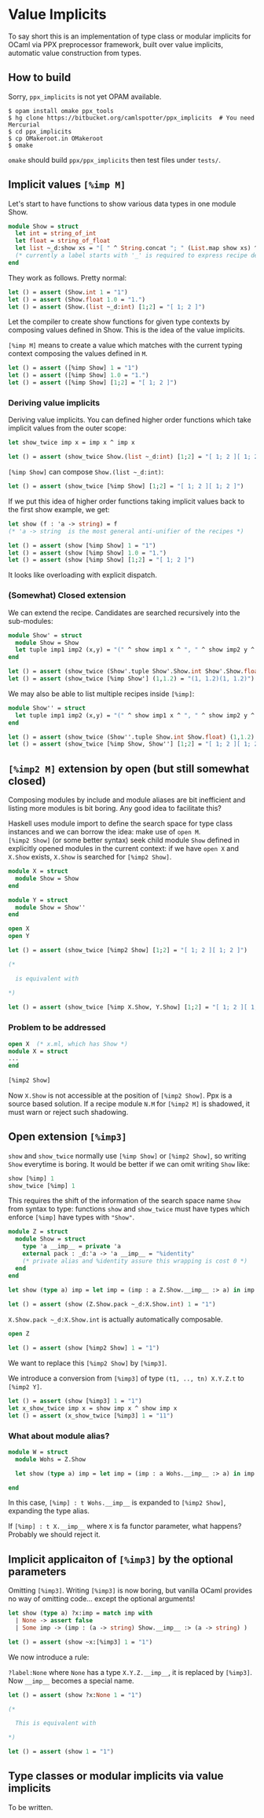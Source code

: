 # Value Implicits

To say short this is an implementation of type class or modular implicits
for OCaml via PPX preprocessor framework, built over value implicits,
automatic value construction from types.

## How to build

Sorry, `ppx_implicits` is not yet OPAM available.

```shell
$ opam install omake ppx_tools
$ hg clone https://bitbucket.org/camlspotter/ppx_implicits  # You need Mercurial
$ cd ppx_implicits
$ cp OMakeroot.in OMakeroot
$ omake
```

`omake` should build `ppx/ppx_implicits` then test files under `tests/`.

## Implicit values `[%imp M]`

Let's start to have functions to show various data types in one module Show.

```ocaml
module Show = struct
  let int = string_of_int
  let float = string_of_float
  let list ~_d:show xs = "[ " ^ String.concat "; " (List.map show xs) ^ " ]"
  (* currently a label starts with '_' is required to express recipe dependencies *)
end
```

They work as follows. Pretty normal:


```ocaml
let () = assert (Show.int 1 = "1")
let () = assert (Show.float 1.0 = "1.")
let () = assert (Show.(list ~_d:int) [1;2] = "[ 1; 2 ]")
```

Let the compiler to create show functions for given type contexts by composing
values defined in Show.  This is the idea of the value implicits.

`[%imp M]` means to create a value which matches with the current typing context
composing the values defined in `M`.

```ocaml
let () = assert ([%imp Show] 1 = "1")
let () = assert ([%imp Show] 1.0 = "1.")
let () = assert ([%imp Show] [1;2] = "[ 1; 2 ]")
```

### Deriving value implicits
  
Deriving value implicits.  You can defined higher order functions which take
implicit values from the outer scope:

```ocaml
let show_twice imp x = imp x ^ imp x

let () = assert (show_twice Show.(list ~_d:int) [1;2] = "[ 1; 2 ][ 1; 2 ]")
```

`[%imp Show]` can compose `Show.(list ~_d:int)`:

```ocaml
let () = assert (show_twice [%imp Show] [1;2] = "[ 1; 2 ][ 1; 2 ]")
```

If we put this idea of higher order functions taking implicit values 
back to the first show example, we get:

```ocaml
let show (f : 'a -> string) = f  
(* 'a -> string  is the most general anti-unifier of the recipes *)

let () = assert (show [%imp Show] 1 = "1")
let () = assert (show [%imp Show] 1.0 = "1.")
let () = assert (show [%imp Show] [1;2] = "[ 1; 2 ]")
```

It looks like overloading with explicit dispatch.

### (Somewhat) Closed extension

We can extend the recipe. Candidates are searched recursively into the sub-modules:
  
```ocaml
module Show' = struct
  module Show = Show
  let tuple imp1 imp2 (x,y) = "(" ^ show imp1 x ^ ", " ^ show imp2 y ^ ")"
end

let () = assert (show_twice (Show'.tuple Show'.Show.int Show'.Show.float) (1,1.2) = "(1, 1.2)(1, 1.2)")
let () = assert (show_twice [%imp Show'] (1,1.2) = "(1, 1.2)(1, 1.2)")
```

We may also be able to list multiple recipes inside `[%imp]`: 

```ocaml
module Show'' = struct
  let tuple imp1 imp2 (x,y) = "(" ^ show imp1 x ^ ", " ^ show imp2 y ^ ")"
end

let () = assert (show_twice (Show''.tuple Show.int Show.float) (1,1.2) = "(1, 1.2)(1, 1.2)")
let () = assert (show_twice [%imp Show, Show''] [1;2] = "[ 1; 2 ][ 1; 2 ]")
```

## `[%imp2 M]` extension by open (but still somewhat closed)

Composing modules by include and module aliases are bit inefficient 
and listing more modules is bit boring. Any good idea to facilitate this?

Haskell uses module import to define the search space for type class instances
and we can borrow the idea: make use of `open M`.  
`[%imp2 Show]` (or some better syntax) seek child module `Show` defined 
in explicitly opened modules in the current context: if we have `open X`
and `X.Show` exists, `X.Show` is searched for `[%imp2 Show]`.

```ocaml
module X = struct
  module Show = Show
end

module Y = struct
  module Show = Show''
end

open X
open Y

let () = assert (show_twice [%imp2 Show] [1;2] = "[ 1; 2 ][ 1; 2 ]")

(*

  is equivalent with 

*)
  
let () = assert (show_twice [%imp X.Show, Y.Show] [1;2] = "[ 1; 2 ][ 1; 2 ]") 
```

### Problem to be addressed

```ocaml
open X  (* x.ml, which has Show *)
module X = struct
...
end 
  
[%imp2 Show]
```

Now `X.Show` is not accessible at the position of `[%imp2 Show]`. 
Ppx is a source based solution.  If a recipe module `N.M` for `[%imp2 M]`
is shadowed, it must warn or reject such shadowing.


## Open extension `[%imp3]` 

`show` and `show_twice` normally use `[%imp Show]` or `[%imp2 Show]`, so writing 
`Show` everytime is boring. It would be better if we can omit writing `Show` like:

```ocaml
show [%imp] 1
show_twice [%imp] 1
```

This requires the shift of the information of the search space name `Show` from
syntax to type:  functions `show` and `show_twice` must have types which enforce
`[%imp]` have types with `"Show"`.

```ocaml
module Z = struct
  module Show = struct
    type 'a __imp__ = private 'a
    external pack : _d:'a -> 'a __imp__ = "%identity"
    (* private alias and %identity assure this wrapping is cost 0 *)
  end
end
    
let show (type a) imp = let imp = (imp : a Z.Show.__imp__ :> a) in imp

let () = assert (show (Z.Show.pack ~_d:X.Show.int) 1 = "1")
```


`X.Show.pack ~_d:X.Show.int` is actually automatically composable.


```ocaml
open Z

let () = assert (show [%imp2 Show] 1 = "1")
```

We want to replace this `[%imp2 Show]` by `[%imp3]`.

We introduce a conversion from `[%imp3]` of type `(t1, .., tn) X.Y.Z.t`
to                             `[%imp2 Y]`.
  
```ocaml
let () = assert (show [%imp3] 1 = "1")
let x_show_twice imp x = show imp x ^ show imp x
let () = assert (x_show_twice [%imp3] 1 = "11")
```

### What about module alias? 

```ocaml
module W = struct
  module Wohs = Z.Show

  let show (type a) imp = let imp = (imp : a Wohs.__imp__ :> a) in imp

end
```

In this case, `[%imp] : t Wohs.__imp__`  is expanded to `[%imp2 Show]`,
expanding the type alias.

If `[%imp] : t X.__imp__`   where `X` is fa functor parameter, what happens?
Probably we should reject it.

## Implicit applicaiton of `[%imp3]` by the optional parameters

Omitting `[%imp3]`.  Writing `[%imp3]` is now boring, but vanilla 
OCaml provides no way of omitting code... except the optional arguments!

```ocaml
let show (type a) ?x:imp = match imp with
  | None -> assert false
  | Some imp -> (imp : (a -> string) Show.__imp__ :> (a -> string) ) 

let () = assert (show ~x:[%imp3] 1 = "1")
```

We now introduce a rule:

`?label:None`  where `None` has a type `X.Y.Z.__imp__`, 
it is replaced by `[%imp3]`. Now `__imp__` becomes a special name.

```ocaml
let () = assert (show ?x:None 1 = "1")

(*

  This is equivalent with

*)

let () = assert (show 1 = "1")
```

## Type classes or modular implicits via value implicits

To be written.
